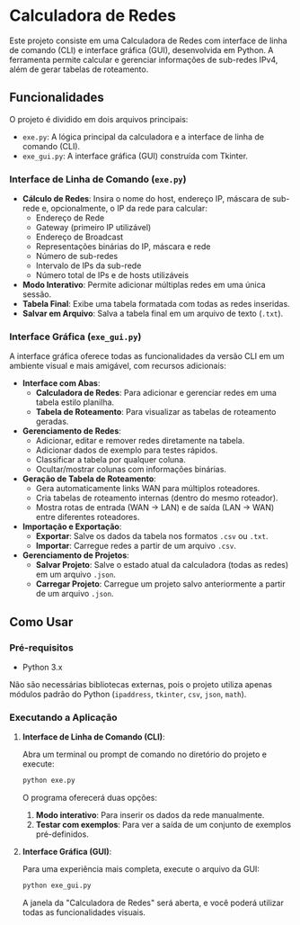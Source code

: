 # Calculadora de Redes

Este projeto consiste em uma Calculadora de Redes com interface de linha de comando (CLI) e interface gráfica (GUI), desenvolvida em Python. A ferramenta permite calcular e gerenciar informações de sub-redes IPv4, além de gerar tabelas de roteamento.

## Funcionalidades

O projeto é dividido em dois arquivos principais:

- `exe.py`: A lógica principal da calculadora e a interface de linha de comando (CLI).
- `exe_gui.py`: A interface gráfica (GUI) construída com Tkinter.

### Interface de Linha de Comando (`exe.py`)

- **Cálculo de Redes**: Insira o nome do host, endereço IP, máscara de sub-rede e, opcionalmente, o IP da rede para calcular:
    - Endereço de Rede
    - Gateway (primeiro IP utilizável)
    - Endereço de Broadcast
    - Representações binárias do IP, máscara e rede
    - Número de sub-redes
    - Intervalo de IPs da sub-rede
    - Número total de IPs e de hosts utilizáveis
- **Modo Interativo**: Permite adicionar múltiplas redes em uma única sessão.
- **Tabela Final**: Exibe uma tabela formatada com todas as redes inseridas.
- **Salvar em Arquivo**: Salva a tabela final em um arquivo de texto (`.txt`).

### Interface Gráfica (`exe_gui.py`)

A interface gráfica oferece todas as funcionalidades da versão CLI em um ambiente visual e mais amigável, com recursos adicionais:

- **Interface com Abas**:
    - **Calculadora de Redes**: Para adicionar e gerenciar redes em uma tabela estilo planilha.
    - **Tabela de Roteamento**: Para visualizar as tabelas de roteamento geradas.
- **Gerenciamento de Redes**:
    - Adicionar, editar e remover redes diretamente na tabela.
    - Adicionar dados de exemplo para testes rápidos.
    - Classificar a tabela por qualquer coluna.
    - Ocultar/mostrar colunas com informações binárias.
- **Geração de Tabela de Roteamento**:
    - Gera automaticamente links WAN para múltiplos roteadores.
    - Cria tabelas de roteamento internas (dentro do mesmo roteador).
    - Mostra rotas de entrada (WAN -> LAN) e de saída (LAN -> WAN) entre diferentes roteadores.
- **Importação e Exportação**:
    - **Exportar**: Salve os dados da tabela nos formatos `.csv` ou `.txt`.
    - **Importar**: Carregue redes a partir de um arquivo `.csv`.
- **Gerenciamento de Projetos**:
    - **Salvar Projeto**: Salve o estado atual da calculadora (todas as redes) em um arquivo `.json`.
    - **Carregar Projeto**: Carregue um projeto salvo anteriormente a partir de um arquivo `.json`.

## Como Usar

### Pré-requisitos

- Python 3.x

Não são necessárias bibliotecas externas, pois o projeto utiliza apenas módulos padrão do Python (`ipaddress`, `tkinter`, `csv`, `json`, `math`).

### Executando a Aplicação

1.  **Interface de Linha de Comando (CLI)**:

    Abra um terminal ou prompt de comando no diretório do projeto e execute:

    ```bash
    python exe.py
    ```

    O programa oferecerá duas opções:
    1.  **Modo interativo**: Para inserir os dados da rede manualmente.
    2.  **Testar com exemplos**: Para ver a saída de um conjunto de exemplos pré-definidos.

2.  **Interface Gráfica (GUI)**:

    Para uma experiência mais completa, execute o arquivo da GUI:

    ```bash
    python exe_gui.py
    ```

    A janela da "Calculadora de Redes" será aberta, e você poderá utilizar todas as funcionalidades visuais.
